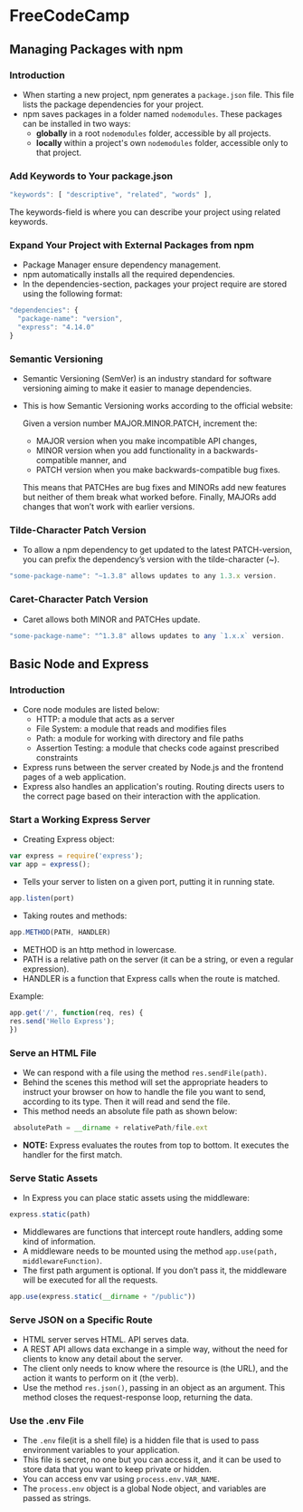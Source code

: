 # FreeCodeCamp
## Managing Packages with npm
### Introduction
* When starting a new project, npm generates a `package.json` file. This file lists the package dependencies for your project.
* npm saves packages in a folder named `nodemodules`. These packages can be installed in two ways:
  * **globally** in a root `nodemodules` folder, accessible by all projects.
  * **locally** within a project's own `nodemodules` folder, accessible only to that project.

### Add Keywords to Your package.json
```js
"keywords": [ "descriptive", "related", "words" ],
```
The keywords-field is where you can describe your project using related keywords.

### Expand Your Project with External Packages from npm
* Package Manager ensure dependency management.
* npm automatically installs all the required dependencies.
* In the dependencies-section, packages your project require are stored using the following format:
```js
"dependencies": {
  "package-name": "version",
  "express": "4.14.0"
}
```

### Semantic Versioning
* Semantic Versioning (SemVer) is an industry standard for software versioning aiming to make it easier to manage dependencies.
* This is how Semantic Versioning works according to the official website:

  Given a version number MAJOR.MINOR.PATCH, increment the:
  * MAJOR version when you make incompatible API changes,
  * MINOR version when you add functionality in a backwards-compatible manner, and
  * PATCH version when you make backwards-compatible bug fixes.
  
  This means that PATCHes are bug fixes and MINORs add new features but neither of them break what worked before. Finally, MAJORs add changes that won’t work with earlier versions.

### Tilde-Character Patch Version
* To allow a npm dependency to get updated to the latest PATCH-version, you can prefix the dependency’s version with the tilde-character (~). 
```js
"some-package-name": "~1.3.8" allows updates to any 1.3.x version.
```

### Caret-Character Patch Version
* Caret allows both MINOR and PATCHes update.
```js
"some-package-name": "^1.3.8" allows updates to any `1.x.x` version.
```

## Basic Node and Express
### Introduction
* Core node modules are listed below:
  * HTTP: a module that acts as a server
  * File System: a module that reads and modifies files
  * Path: a module for working with directory and file paths
  * Assertion Testing: a module that checks code against prescribed constraints
* Express runs between the server created by Node.js and the frontend pages of a web application. 
* Express also handles an application's routing. Routing directs users to the correct page based on their interaction with the application.

### Start a Working Express Server
* Creating Express object:
```js
var express = require('express');
var app = express();
```
* Tells your server to listen on a given port, putting it in running state. 
```js
app.listen(port)
```

* Taking routes and methods:
```js
app.METHOD(PATH, HANDLER)
```
  * METHOD is an http method in lowercase.
  * PATH is a relative path on the server (it can be a string, or even a regular expression). 
  * HANDLER is a function that Express calls when the route is matched.

Example:
```js
app.get('/', function(req, res) {
res.send('Hello Express');
})
```
### Serve an HTML File
* We can respond with a file using the method `res.sendFile(path)`.
* Behind the scenes this method will set the appropriate headers to instruct your browser on how to handle the file you want to send, according to its type. Then it will read and send the file. 
* This method needs an absolute file path as shown below:
```js
 absolutePath = __dirname + relativePath/file.ext
 ```
 * **NOTE:** Express evaluates the routes from top to bottom. It executes the handler for the first match.
 
 ### Serve Static Assets
 * In Express you can place static assets using the middleware:
 ```js
 express.static(path)
 ```
* Middlewares are functions that intercept route handlers, adding some kind of information. 
* A middleware needs to be mounted using the method `app.use(path, middlewareFunction)`. 
* The first path argument is optional. If you don’t pass it, the middleware will be executed for all the requests.
```js
app.use(express.static(__dirname + "/public"))
```
### Serve JSON on a Specific Route
* HTML server serves HTML. API serves data.
* A REST API allows data exchange in a simple way, without the need for clients to know any detail about the server. 
* The client only needs to know where the resource is (the URL), and the action it wants to perform on it (the verb).
* Use the method `res.json()`, passing in an object as an argument. This method closes the request-response loop, returning the data. 
### Use the .env File
* The `.env` file(it is a shell file) is a hidden file that is used to pass environment variables to your application. 
* This file is secret, no one but you can access it, and it can be used to store data that you want to keep private or hidden.
* You can access env var using `process.env.VAR_NAME`.
* The `process.env` object is a global Node object, and variables are passed as strings.
